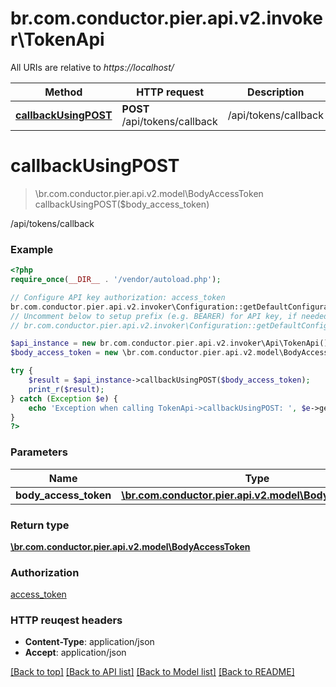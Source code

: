 # br.com.conductor.pier.api.v2.invoker\TokenApi

All URIs are relative to *https://localhost/*

Method | HTTP request | Description
------------- | ------------- | -------------
[**callbackUsingPOST**](TokenApi.md#callbackUsingPOST) | **POST** /api/tokens/callback | /api/tokens/callback


# **callbackUsingPOST**
> \br.com.conductor.pier.api.v2.model\BodyAccessToken callbackUsingPOST($body_access_token)

/api/tokens/callback

### Example 
```php
<?php
require_once(__DIR__ . '/vendor/autoload.php');

// Configure API key authorization: access_token
br.com.conductor.pier.api.v2.invoker\Configuration::getDefaultConfiguration()->setApiKey('access_token', 'YOUR_API_KEY');
// Uncomment below to setup prefix (e.g. BEARER) for API key, if needed
// br.com.conductor.pier.api.v2.invoker\Configuration::getDefaultConfiguration()->setApiKeyPrefix('access_token', 'BEARER');

$api_instance = new br.com.conductor.pier.api.v2.invoker\Api\TokenApi();
$body_access_token = new \br.com.conductor.pier.api.v2.model\BodyAccessToken(); // \br.com.conductor.pier.api.v2.model\BodyAccessToken | bodyAccessToken

try { 
    $result = $api_instance->callbackUsingPOST($body_access_token);
    print_r($result);
} catch (Exception $e) {
    echo 'Exception when calling TokenApi->callbackUsingPOST: ', $e->getMessage(), "\n";
}
?>
```

### Parameters

Name | Type | Description  | Notes
------------- | ------------- | ------------- | -------------
 **body_access_token** | [**\br.com.conductor.pier.api.v2.model\BodyAccessToken**](\br.com.conductor.pier.api.v2.model\BodyAccessToken.md)| bodyAccessToken | 

### Return type

[**\br.com.conductor.pier.api.v2.model\BodyAccessToken**](BodyAccessToken.md)

### Authorization

[access_token](../README.md#access_token)

### HTTP reuqest headers

 - **Content-Type**: application/json
 - **Accept**: application/json

[[Back to top]](#) [[Back to API list]](../README.md#documentation-for-api-endpoints) [[Back to Model list]](../README.md#documentation-for-models) [[Back to README]](../README.md)

